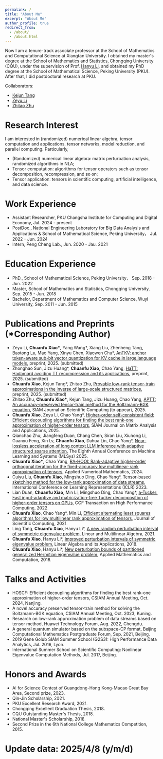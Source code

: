 ```yaml
---
permalink: /
title: "About Me"
excerpt: "About Me"
author_profile: true
redirect_from: 
  - /about/
  - /about.html
---
```


Now I am a tenure-track associate professor at the School of Mathematics and Computational Science at Xiangtan University. I obtained my master's degree at the School of Mathematics and Statistics, Chongqing University (CQU), under the supervision of Prof. [Hanyu Li](https://faculty.cqu.edu.cn/HanyuLi/zh_CN/index.htm), and obtained my PhD degree at the School of Mathematical Science, Peking University (PKU). After that, I did postdoctoral research at PKU.

Collaborators:
* [Kejun Tang](https://www.tangkejun.com/)
* [Zeyu Li](https://zeyuli.cn/)
* [Zhitao Zhu](https://www.researchgate.net/profile/Zhitao-Zhu)

Research Interest
======
I am interested in (randomized) numerical linear algebra, tensor computation and applications, tensor networks, model reduction, and parallel computing. Particularly,
* (Randomized) numerical linear algebra: matrix perturbation analysis, randomized algorithms in NLA;
* Tensor computation: algorithms for tensor operators such as tensor decomposition, recompression, and so on;
* Tensor application: tensors in scientific computing, artificial intelligence, and data science.

Work Experience
======
* Assistant Researcher, PKU Changsha Institute for Computing and Digital Economy, Jul. 2024 - present
* PostDoc., National Engineering Laboratory for Big Data Analysis and Applications & School of Mathematical Science, Peking University， Jul. 2022 - Jun. 2024
* Intern, Peng Cheng Lab., Jun. 2020 - Jau. 2021

Education Experience
======
* PhD., School of Mathematical Science, Peking University， Sep. 2018 - Jun. 2022
* Master, School of Mathematics and Statistics, Chongqing University, Sep. 2015 - Jun. 2018
* Bachelor, Department of Mathematics and Computer Science, Wuyi University, Sep. 2011 - Jun. 2015

Publications and Preprints (\*Corresponding Author)
======
* Zeyu Li, **Chuanfu Xiao\***, Yang Wang\*, Xiang Liu, Zhenheng Tang, Baotong Lu, Mao Yang, Xinyu Chen, Xiaowen Chu\*, [AnTKV: anchor token-aware sub-bit vector quantization for KV cache in large language models](https://arxiv.org/abs/2506.19505), preprint, 2025. (submitted)
* Zhonghao Sun, Jizu Huang\*, **Chuanfu Xiao**, Chao Yang, [HaTT: Hadamard avoiding TT recompression and its applications](https://arxiv.org/abs/2410.04385), preprint, 2025. (submitted)
* **Chuanfu Xiao**, Kejun Tang\*, Zhitao Zhu, [Provable low-rank tensor-train approximations in the inverse of large-scale structured matrices](https://arxiv.org/abs/2501.07210), preprint, 2025. (submitted)
* Zhitao Zhu, **Chuanfu Xiao\***, Kejun Tang, Jizu Huang, Chao Yang, [APTT: An accuracy-preserved tensor-train method for the Boltzmann-BGK equation](https://arxiv.org/abs/2405.12524), SIAM Journal on Scientific Computing (to appear), 2025.
* **Chuanfu Xiao**, Zeyu Li, Chao Yang\*, [Higher-order self-consistent field: Efficient decoupling algorithms for finding the best rank-one approximation of higher-order tensors](https://epubs.siam.org/doi/10.1137/24M1642688), SIAM Journal on Matrix Analysis and Applications, 2025.
* Qianchao Zhu, Jiangfeng Duan, Chang Chen, Siran Liu, Xiuhong Li, Guanyu Feng, Xin Lv, **Chuanfu Xiao**, Dahua Lin, Chao Yang\*, [Near-lossless acceleration of long context LLM inference with adaptive structured sparse attention](https://arxiv.org/abs/2406.15486), The Eighth Annual Conference on Machine Learning and Systems (MLSys) 2025.
* **Chuanfu Xiao\***, Chao Yang, [RA-HOOI: Rank-adaptive higher-order orthogonal iteration for the fixed-accuracy low multilinear-rank approximation of tensors](https://www.sciencedirect.com/science/article/abs/pii/S0168927424000539), Applied Numerical Mathematics, 2024.
* Cuiyu Liu, **Chuanfu Xiao**, Mingshuo Ding, Chao Yang\*, [Tensor-based sketching method for the low-rank approximation of data streams](https://arxiv.org/abs/2209.14637), International Conference on Learning Representations (ICLR) 2023.
* Lian Duan, **Chuanfu Xiao**, Min Li, Mingshuo Ding, Chao Yang\*, [a-Tucker: Fast input-adaptive and matricization-free Tucker decomposition of higher-order tensors on GPUs](https://link.springer.com/article/10.1007/s42514-022-00119-7), CCF Transaction on High Performance Computing, 2022.
* **Chuanfu Xiao**, Chao Yang\*, Min Li, [Efficient alternating least squares algorithms for low multilinear rank approximation of tensors](https://link.springer.com/article/10.1007/s10915-021-01493-0), Journal of Scientific Computing, 2021.
* Ling Tang, **Chuanfu Xiao**, Hanyu Li\*, [A new random perturbation interval of symmetric eigenvalue problem](https://www.tandfonline.com/doi/full/10.1080/03081087.2019.1590301), Linear and Multilinear Algebra, 2021.
* **Chuanfu Xiao**, Hanyu Li\*, [Improved perturbation intervals of symmetric eigenvalue problem](https://www.sciencedirect.com/science/article/pii/S0024379517306547), Linear Algebra and its Applications, 2018.
* **Chuanfu Xiao**, Hanyu Li\*, [New perturbation bounds of partitioned generalized Hermitian eigenvalue problem](https://www.sciencedirect.com/science/article/abs/pii/S0096300317307725), Applied Mathematics and Computation, 2018.

Talks and Activities
======
* HOSCF: Efficient decoupling algorithms for finding the best rank-one approximation of higher-order tensors, CSIAM Annual Meeting, Oct. 2024, Nanjing.
* A novel accuracy preserved tensor-train method for solving the Boltzmann-BGK equation, CSIAM Annual Meeting, Oct. 2023, Kuning.
* Research on low-rank approximation problem of data streams based on tensor method, Huawei Technology Forum, Aug. 2022, Chengdu.
* A general quantum simulator based on the subspace-CP format, Beijing Computational Mathematics Postgraduate Forum, Sep. 2021, Beijing.
* 2019 Gene Golub SIAM Summer School (G2S3): High Performance Data Analytics, Jul. 2019, Lyon.
* International Summer School on Scientific Computing: Nonlinear Eigenvalue Computation Methods, Jul. 2017, Beijing.

Honors and Awards
======
* AI for Science Contest of Guangdong-Hong Kong-Macao Great Bay Area, Second prize, 2023.
* Qin-Jin Scholarship, 2021.
* PKU Excellent Research Award, 2021.
* Chongqing Excellent Graduation Thesis, 2018.
* CQU Outstanding Master's Thesis, 2018.
* National Master's Scholarship, 2018.
* Second Prize in the 6th National College Mathematics Competition, 2015.

Update data: 2025/4/8 (y/m/d)
======
<script type="text/javascript" id="clustrmaps" src="//clustrmaps.com/map_v2.js?d=SrYLVH-Fhq23zcr6sC0kd4-qhTDIKjW_SESl4xa2vbU&cl=ffffff&w=a"></script>
